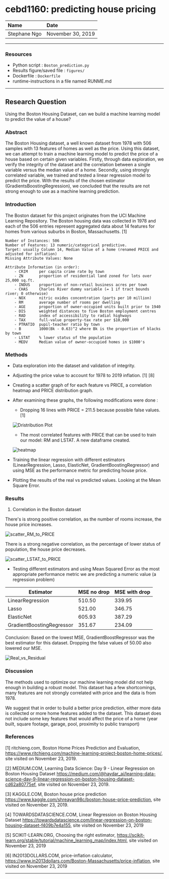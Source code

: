 # cebd1160: predicting house pricing

| Name | Date |
|:-------|:---------------|
|Stephane Ngo|November 30, 2019|

-----

### Resources

- Python script : `Boston_prediction.py`
- Results figure/saved file :  `figures/`
- Dockerfile : `Dockerfile`
- runtime-instructions in a file named RUNME.md

-----

## Research Question

Using the Boston Housing Dataset, can we build a machine learning model to predict the value of a house?

### Abstract

The Boston Housing dataset, a well known dataset from 1978 with 506 samples with 13 features of homes as well as the price.
Using this dataset, we can attempt to train a machine learning model to predict the price of a house based on certain given variables. 
Firstly, through data exploration, we verify the integrity of the dataset and the correlation between a single variable versus the median value of a home. 
Secondly, using strongly correlated variable, we trained and tested a linear regression model to predict the price. 
With the results of the chosen estimator (GradientsBoostingRegression), we concluded that the results are not strong enough to use as a machine learning prediction. 

### Introduction

The Boston dataset for this project originates from the UCI Machine Learning Repository. The Boston housing data was collected in 1978 and each of the 506 entries represent aggregated data about 14 features for homes from various suburbs in Boston, Massachusetts. [1] 

    Number of Instances: 506 
    Number of Features: 13 numeric/categorical predictive. 
    Target: usually Column 14, Median Value of a home (renamed PRICE and adjusted for inflation)
    Missing Attribute Values: None

    Attribute Information (in order):
        - CRIM     per capita crime rate by town
        - ZN       proportion of residential land zoned for lots over 25,000 sq.ft.
        - INDUS    proportion of non-retail business acres per town
        - CHAS     Charles River dummy variable (= 1 if tract bounds river; 0 otherwise)
        - NOX      nitric oxides concentration (parts per 10 million)
        - RM       average number of rooms per dwelling
        - AGE      proportion of owner-occupied units built prior to 1940
        - DIS      weighted distances to five Boston employment centres
        - RAD      index of accessibility to radial highways
        - TAX      full-value property-tax rate per $10,000
        - PTRATIO  pupil-teacher ratio by town
        - B        1000(Bk - 0.63)^2 where Bk is the proportion of blacks by town
        - LSTAT    % lower status of the population
        - MEDV     Median value of owner-occupied homes in $1000's


### Methods

- Data exploration into the dataset and validation of integrity.  
- Adjusting the price value to account for 1978 to 2019 inflation. [1] [8]
- Creating a scatter graph of for each feature vs PRICE, a correlation heatmap and PRICE distribution graph.
- After examining these graphs, the following modifications were done : 
    - Dropping 16 lines with PRICE = 211.5 because possible false values. [1]
    
    ![Dristribution Plot](figures/boston_displot_PRICE.png)
    - The most correlated features with PRICE that can be used to train our model: RM and LSTAT. A new dataframe created.
   
    ![heatmap](figures/boston_corr_heatmap.png)
- Training the linear regression with different estimators (LinearRegression, Lasso, ElasticNet, GradientBoostingRegressor) and using MSE as the performance metric for predicting house price.
- Plotting the results of the real vs predicted values. Looking at the Mean Square Error.  

### Results

1. Correlation in the Boston dataset

There's is strong positive correlation, as the number of rooms increase, the house price increases.

![scatter_RM_to_PRICE](figures/boston_scatter_RM_to_PRICE.png)

There is a strong negative correlation, as the percentage of lower status of population, the house price decreases.

![scatter_LSTAT_to_PRICE](figures/boston_scatter_LSTAT_to_PRICE.png)

- Testing different estimators and using Mean Squared Error as the most appropriate performance metric we are predicting a numeric value (a regression problem)

| Estimator                 | MSE no drop | MSE with drop    |
| ------------------------- | ---------------- | -------------
| LinearRegression          | 510.50 | 339.95 |
| Lasso                     | 521.00 | 346.75 |
| ElasticNet                | 605.93 | 387.29 | 
| GradientBoostingRegressor | 351.67 | 234.09 |

Conclusion: Based on the lowest MSE, GradientBoostRegressor was the best estimator for this dataset. Dropping the false values of 50.00 also lowered our MSE.

![Real_vs_Residual](figures//Real_vs_Residual.png)

### Discussion

The methods used to optimize our machine learning model did not help enough in building a robust model. This dataset has a few shortcomings, many features are not strongly correlated with price and the data is from 1978.

We suggest that in order to build a better price prediction, either more data is collected or more home features added to the dataset. This dataset does not include some key features that would affect the price of a home (year built, square footage, garage, pool, proximity to public transport)


### References

[1] ritchieng.com, Boston Home Prices Prediction and Evaluation, https://www.ritchieng.com/machine-learning-project-boston-home-prices/, site visited on November 23, 2019.

[2] MEDIUM.COM, Learning Data Science: Day 9 - Linear Regression on Boston Housing Dataset https://medium.com/@haydar_ai/learning-data-science-day-9-linear-regression-on-boston-housing-dataset-cd62a80775ef, site visited on November 23, 2019.

[3] KAGGLE.COM, Boston house price prediction https://www.kaggle.com/shreayan98c/boston-house-price-prediction, site visited on November 23, 2019.

[4] TOWARDSDATASCIENCE.COM, Linear Regression on Boston Housing Dataset https://towardsdatascience.com/linear-regression-on-boston-housing-dataset-f409b7e4a155, site visited on November 23, 2019

[5] SCIKIT-LEARN.ORG, Choosing the right estimator, https://scikit-learn.org/stable/tutorial/machine_learning_map/index.html, site visited on November 23, 2019

[6] IN2013DOLLARS.COM, price-inflation calculator, https://www.in2013dollars.com/Boston-Massachusetts/price-inflation, site visited on November 23, 2019


-------
